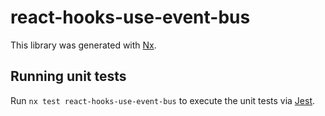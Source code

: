 # react-hooks-use-event-bus

This library was generated with [Nx](https://nx.dev).

## Running unit tests

Run `nx test react-hooks-use-event-bus` to execute the unit tests via [Jest](https://jestjs.io).
